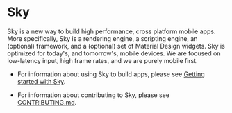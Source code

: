 Sky
===

Sky is a new way to build high performance, cross platform mobile apps.
More specifically, Sky is a rendering engine, a scripting engine, an
(optional) framework, and a (optional) set of Material Design widgets.
Sky is optimized for today's, and tomorrow's, mobile devices. We are focused
on low-latency input, high frame rates, and we are purely mobile first.

 - For information about using Sky to build apps, please see
   [Getting started with Sky](sky/sdk/README.md).

 - For information about contributing to Sky, please see
   [CONTRIBUTING.md](CONTRIBUTING.md).
